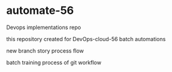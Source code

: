 # automate-56
Devops implementations repo

this repository created for DevOps-cloud-56 batch automations

new branch story process flow

batch training process of git workflow